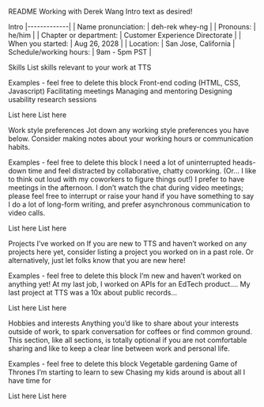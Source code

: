 


README 
Working with Derek Wang
Intro text as desired!

Intro
|-------------|
| Name pronunciation: | deh-rek whey-ng |
| Pronouns: | he/him |
| Chapter or department: | Customer Experience Directorate | 
| When you started: | Aug 26, 2028 | 
| Location: | San Jose, California
| Schedule/working hours: | 9am - 5pm PST | 







Skills
List skills relevant to your work at TTS

Examples - feel free to delete this block
Front-end coding (HTML, CSS, Javascript)
Facilitating meetings 
Managing and mentoring 
Designing usability research sessions


List here 
List here


Work style preferences
Jot down any working style preferences you have below.  Consider making notes about your working hours or communication habits. 

Examples - feel free to delete this block
I need a lot of uninterrupted heads-down time and feel distracted by collaborative, chatty coworking.  (Or... I like to think out loud with my coworkers to figure things out!)
I prefer to have meetings in the afternoon. 
I don’t watch the chat during video meetings; please feel free to interrupt or raise your hand if you have something to say
I do a lot of long-form writing, and prefer asynchronous communication to video calls. 


List here
List here 


Projects I’ve worked on
If you are new to TTS and haven’t worked on any projects here yet, consider listing a project you worked on in a past role. Or alternatively, just let folks know that you are new here!

Examples - feel free to delete this block
I’m new and haven’t worked on anything yet!
At my last job, I worked on APIs for an EdTech product…. 
My last project at TTS was a 10x about public records...


List here 
List here


Hobbies and interests
Anything you’d like to share about your interests outside of work, to spark conversation for coffees or find common ground. This section, like all sections, is totally optional if you are not comfortable sharing and like to keep a clear line between work and personal life. 

Examples - feel free to delete this block
Vegetable gardening
Game of Thrones
I’m starting to learn to sew
Chasing my kids around is about all I have time for


List here 
List here 


